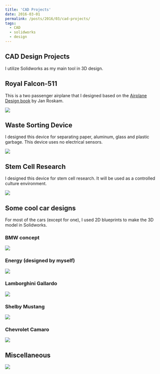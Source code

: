 ```yaml
---
title: 'CAD Projects'
date: 2016-03-01
permalink: /posts/2016/03/cad-projects/
tags:
  - CAD
  - solidworks
  - design
---
```


## CAD Design Projects

I utilize Solidworks as my main tool in 3D design.

## Royal Falcon-511
This is a two passenger airplane that I designed based on the [Airplane Design book](https://www.google.ca/books/edition/_/6dAoSAAACAAJ?hl=en&sa=X&ved=2ahUKEwiBktLNuuTxAhVRuZ4KHa8CBkwQ7_IDegQICBAC) by Jan Roskam.

![](/files/2016-03-01-post-solidworks/d4.jpg)

## Waste Sorting Device
I designed this device for separating paper, aluminum, glass and plastic garbage. This device uses no electrical sensors.

![](/files/2016-03-01-post-solidworks/d1.jpg)

##  Stem Cell Research
I designed this device for stem cell research. It will be used as a controlled culture environment.

![](/files/2016-03-01-post-solidworks/d2.jpg)

## Some cool car designs
For most of the cars (except for one), I used 2D blueprints to make the 3D model in Solidworks.
### BMW concept

![](/files/2016-03-01-post-solidworks/b1.jpg)

### Energy (designed by myself)

![](/files/2016-03-01-post-solidworks/b2.jpg)

### Lamborghini Gallardo

![](/files/2016-03-01-post-solidworks/b3.jpg)

### Shelby Mustang

![](/files/2016-03-01-post-solidworks/b4.jpg)

### Chevrolet Camaro

![](/files/2016-03-01-post-solidworks/b5.jpg)

##  Miscellaneous

![](/files/2016-03-01-post-solidworks/d3.jpg)